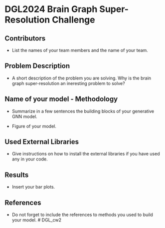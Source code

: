 # DGL2024 Brain Graph Super-Resolution Challenge

## Contributors

- List the names of your team members and the name of your team.

## Problem Description

- A short description of the problem you are solving. Why is the brain graph super-resolution an ineresting problem to solve?

## Name of your model - Methodology

- Summarize in a few sentences the building blocks of your generative GNN model.

- Figure of your model.

## Used External Libraries

- Give instructions on how to install the external libraries if you have used any in your code.

## Results

- Insert your bar plots.


## References

- Do not forget to include the references to methods you used to build your model.
#   D G L _ c w 2  
 